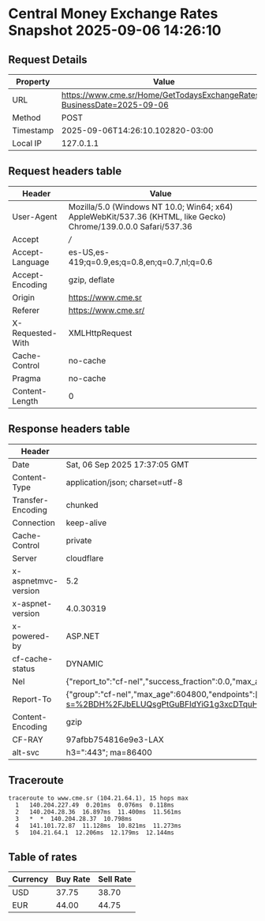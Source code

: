 # Central Money Exchange Rates Snapshot 2025-09-06 14:26:10
## Request Details

| Property | Value |
|----------|-------|
| URL | https://www.cme.sr/Home/GetTodaysExchangeRates/?BusinessDate=2025-09-06 |
| Method | POST |
| Timestamp | 2025-09-06T14:26:10.102820-03:00 |
| Local IP | 127.0.1.1 |
    
## Request headers table

| Header | Value |
|--------|-------|
| User-Agent | Mozilla/5.0 (Windows NT 10.0; Win64; x64) AppleWebKit/537.36 (KHTML, like Gecko) Chrome/139.0.0.0 Safari/537.36 |
| Accept | */* |
| Accept-Language | es-US,es-419;q=0.9,es;q=0.8,en;q=0.7,nl;q=0.6 |
| Accept-Encoding | gzip, deflate |
| Origin | https://www.cme.sr |
| Referer | https://www.cme.sr/ |
| X-Requested-With | XMLHttpRequest |
| Cache-Control | no-cache |
| Pragma | no-cache |
| Content-Length | 0 |

    
## Response headers table
| Header | Value |
|--------|-------|
| Date | Sat, 06 Sep 2025 17:37:05 GMT |
| Content-Type | application/json; charset=utf-8 |
| Transfer-Encoding | chunked |
| Connection | keep-alive |
| Cache-Control | private |
| Server | cloudflare |
| x-aspnetmvc-version | 5.2 |
| x-aspnet-version | 4.0.30319 |
| x-powered-by | ASP.NET |
| cf-cache-status | DYNAMIC |
| Nel | {"report_to":"cf-nel","success_fraction":0.0,"max_age":604800} |
| Report-To | {"group":"cf-nel","max_age":604800,"endpoints":[{"url":"https://a.nel.cloudflare.com/report/v4?s=%2BDH%2FJbELUQsgPtGuBFIdYiG1g3xcDTquHKSyZjrFRqRzCuZP27q%2Fh%2FH5SuiApa0s0e0CFE43yjbiWbncxBcHFzwfEX4grOp97Zo%3D"}]} |
| Content-Encoding | gzip |
| CF-RAY | 97afbb754816e9e3-LAX |
| alt-svc | h3=":443"; ma=86400 |

## Traceroute 

```
traceroute to www.cme.sr (104.21.64.1), 15 hops max
  1   140.204.227.49  0.201ms  0.076ms  0.118ms 
  2   140.204.28.36  16.897ms  11.400ms  11.561ms 
  3   *  *  140.204.28.37  10.798ms 
  4   141.101.72.87  11.128ms  10.821ms  11.273ms 
  5   104.21.64.1  12.206ms  12.179ms  12.144ms 

```


## Table of rates

| Currency | Buy Rate | Sell Rate |
|----------|----------|-----------|
| USD | 37.75 | 38.70 |
| EUR | 44.00 | 44.75 |

